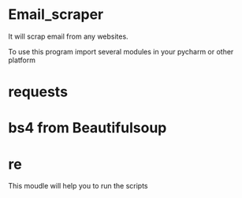 # Email_scraper
It will scrap email from any websites.

To use this program import several modules in your pycharm or other platform
# requests
# bs4 from Beautifulsoup
# re

This moudle will help you to run the scripts
